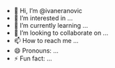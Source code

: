 - 👋 Hi, I’m @ivaneranovic
- 👀 I’m interested in ...
- 🌱 I’m currently learning ...
- 💞️ I’m looking to collaborate on ...
- 📫 How to reach me ...
- 😄 Pronouns: ...
- ⚡ Fun fact: ...

<!---
ivaneranovic/ivaneranovic is a ✨ special ✨ repository because its `README.md` (this file) appears on your GitHub profile.
You can click the Preview link to take a look at your changes.
--->
